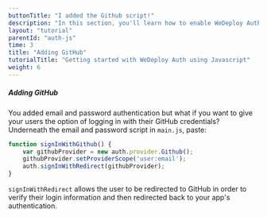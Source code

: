 ```yaml
---
buttonTitle: "I added the Github script!"
description: "In this section, you'll learn how to enable WeDeploy Auth on your application."
layout: "tutorial"
parentId: "auth-js"
time: 3
title: "Adding GitHub"
tutorialTitle: "Getting started with WeDeploy Auth using Javascript"
weight: 6
---
```


##### Adding GitHub

You added email and password authentication but what if you want to give your users the option of logging in with their GitHub credentials? Underneath the email and password script in `main.js`, paste: 

```javascript
function signInWithGithub() {
	var githubProvider = new auth.provider.Github();
	githubProvider.setProviderScope('user:email');
	auth.signInWithRedirect(githubProvider);
}
```

`signInWithRedirect` allows the user to be redirected to GitHub in order to verify their login information and then redirected back to your app's authentication.


      
